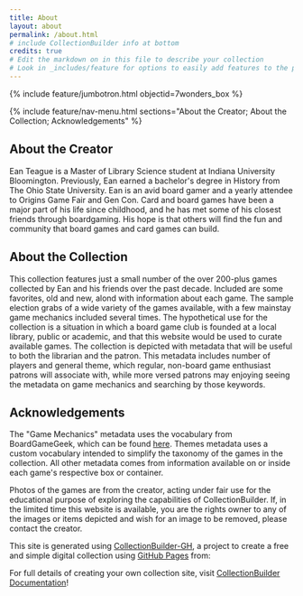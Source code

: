 ```yaml
---
title: About
layout: about
permalink: /about.html
# include CollectionBuilder info at bottom
credits: true
# Edit the markdown on in this file to describe your collection
# Look in _includes/feature for options to easily add features to the page
---
```


{% include feature/jumbotron.html objectid=7wonders_box %}

{% include feature/nav-menu.html sections="About the Creator; About the Collection; Acknowledgements" %}

## About the Creator

Ean Teague is a Master of Library Science student at Indiana University Bloomington.  Previously, Ean earned a bachelor's degree in History from The Ohio State University.  Ean is an avid board gamer and a yearly attendee to Origins Game Fair and Gen Con.  Card and board games have been a major part of his life since childhood, and he has met some of his closest friends through boardgaming.  His hope is that others will find the fun and community that board games and card games can build.

## About the Collection

This collection features just a small number of the over 200-plus games collected by Ean and his friends over the past decade.  Included are some favorites, old and new, alond with information about each game.  The sample election grabs of a wide variety of the games available, with a few mainstay game mechanics included several times.  The hypothetical use for the collection is a situation in which a board game club is founded at a local library, public or academic, and that this website would be used to curate available games.  The collection is depicted with metadata that will be useful to both the librarian and the patron.  This metadata includes number of players and general theme, which regular, non-board game enthusiast patrons will associate with, while more versed patrons may enjoying seeing the metadata on game mechanics and searching by those keywords.

## Acknowledgements

The "Game Mechanics" metadata uses the vocabulary from BoardGameGeek, which can be found [here](https://boardgamegeek.com/browse/boardgamemechanic).  Themes metadata uses a custom vocabulary intended to simplify the taxonomy of the games in the collection.  All other metadata comes from information available on or inside each game's respective box or container.

Photos of the games are from the creator, acting under fair use for the educational purpose of exploring the capabilities of CollectionBuilder.  If, in the limited time this website is available, you are the rights owner to any of the images or items depicted and wish for an image to be removed, please contact the creator.

This site is generated using [CollectionBuilder-GH](https://collectionbuilding.github.io/gh/), a project to create a free and simple digital collection using [GitHub Pages](https://pages.github.com/) from: 

For full details of creating your own collection site, visit [CollectionBuilder Documentation](https://collectionbuilder.github.io/cb-docs/)!
